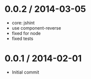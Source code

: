 
0.0.2 / 2014-03-05 
==================

  * core: jshint
  * use component-reverse
  * fixed for node
  * fixed tests

0.0.1 / 2014-02-01
==================

  * Initial commit
